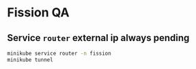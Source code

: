 # Fission QA

## Service `router` external ip always pending

``` bash
minikube service router -n fission
minikube tunnel
```
